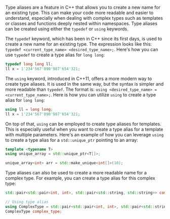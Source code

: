 Type aliases are a feature in C++ that allows you to create a new name for an existing type. This can make your code more readable and easier to understand, especially when dealing with complex types such as templates or classes and functions deeply nested within namespaces. Type aliases can be created using either the `typedef` or `using` keywords.

The `typedef` keyword, which has been in C++ since its first days, is used to create a new name for an existing type. The expression looks like this: ```typedef <current_type_name> <desired_type_name>;```. Here's how you can use `typedef` to create a type alias for `long long`:
```cpp
typedef long long ll;
ll x = 1'234'567'890'987'654'321;
```

The `using` keyword, introduced in C++11, offers a more modern way to create type aliases. It is used in the same way, but the syntax is simpler and more readable than `typedef`. The format is: ```using <desired_type_name> = <current_type_name>;```. Here is how you can utilize `using` to create a type alias for `long long`:
```cpp
using ll = long long;
ll x = 1'234'567'890'987'654'321;
```

On top of that, `using` can be employed to create type aliases for templates. This is especially useful when you want to create a type alias for a template with multiple parameters. Here's an example of how you can leverage `using` to create a type alias for a `std::unique_ptr` pointing to an array:
```cpp
template <typename T>
using unique_array = std::unique_ptr<T[]>;

unique_array<int> arr = std::make_unique<int[]>(10);
```

Type aliases can also be used to create a more readable name for a complex type. For example, you can create a type alias for this complex type:
```cpp
std::pair<std::pair<int, int>, std::pair<std::string, std::string>> complex_type;

// Using type alias
using ComplexType = std::pair<std::pair<int, int>, std::pair<std::string, std::string>>;
ComplexType complex_type;
```
